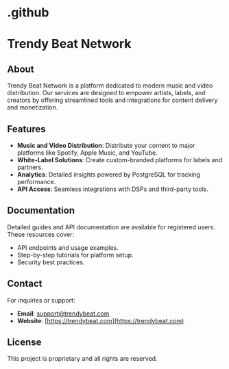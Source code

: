 # .github
# Trendy Beat Network

## About

Trendy Beat Network is a platform dedicated to modern music and video distribution. Our services are designed to empower artists, labels, and creators by offering streamlined tools and integrations for content delivery and monetization.

## Features

- **Music and Video Distribution**: Distribute your content to major platforms like Spotify, Apple Music, and YouTube.
- **White-Label Solutions**: Create custom-branded platforms for labels and partners.
- **Analytics**: Detailed insights powered by PostgreSQL for tracking performance.
- **API Access**: Seamless integrations with DSPs and third-party tools.

## Documentation

Detailed guides and API documentation are available for registered users. These resources cover:

- API endpoints and usage examples.
- Step-by-step tutorials for platform setup.
- Security best practices.

## Contact

For inquiries or support:
- **Email**: support@trendybeat.com
- **Website**: [https://trendybeat.com](https://trendybeat.com)

## License

This project is proprietary and all rights are reserved.

